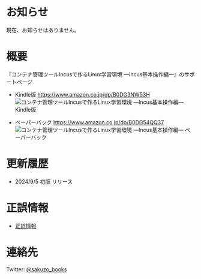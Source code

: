 # お知らせ

現在、お知らせはありません。


# 概要

『コンテナ管理ツールIncusで作るLinux学習環境 ―Incus基本操作編―』のサポートページ

- Kindle版 https://www.amazon.co.jp/dp/B0DG3NW53H  
![コンテナ管理ツールIncusで作るLinux学習環境 ―Incus基本操作編― Kindle版](https://images-na.ssl-images-amazon.com/images/P/B0DG3NW53H.09.MZZZZZZZ.jpg)

- ペーパーバック https://www.amazon.co.jp/dp/B0DG54QQ37  
![コンテナ管理ツールIncusで作るLinux学習環境 ―Incus基本操作編― ペーパーバック](https://images-na.ssl-images-amazon.com/images/P/B0DG54QQ37.09.MZZZZZZZ.jpg)


# 更新履歴

- 2024/9/5 初版 リリース


# 正誤情報

- [正誤情報](/eratta.md)


# 連絡先

Twitter: [@sakuzo_books](https://twitter.com/sakuzo_books)

